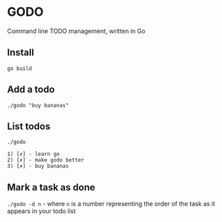 # GODO

Command line TODO management, written in Go

## Install

```go build```

## Add a todo

```./godo "buy bananas"```

## List todos

```./godo```

```
1) [✗] - learn go
2) [✗] - make godo better
3) [✗] - buy bananas
```

## Mark a task as done

```./godo -d n``` - where ```n``` is a number representing the order of the
task as it appears in your todo list
